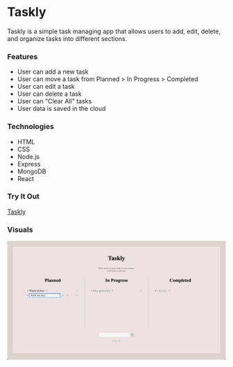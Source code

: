 # Taskly

Taskly is a simple task managing app that allows users to add, edit, delete, and organize tasks into different sections.

### Features

- User can add a new task
- User can move a task from Planned > In Progress > Completed
- User can edit a task
- User can delete a task
- User can "Clear All" tasks
- User data is saved in the cloud

### Technologies

- HTML
- CSS
- Node.js
- Express
- MongoDB
- React

### Try It Out

[Taskly](https://taskly-react.herokuapp.com/)

### Visuals

![home_page](screenshots/taskly.png)
